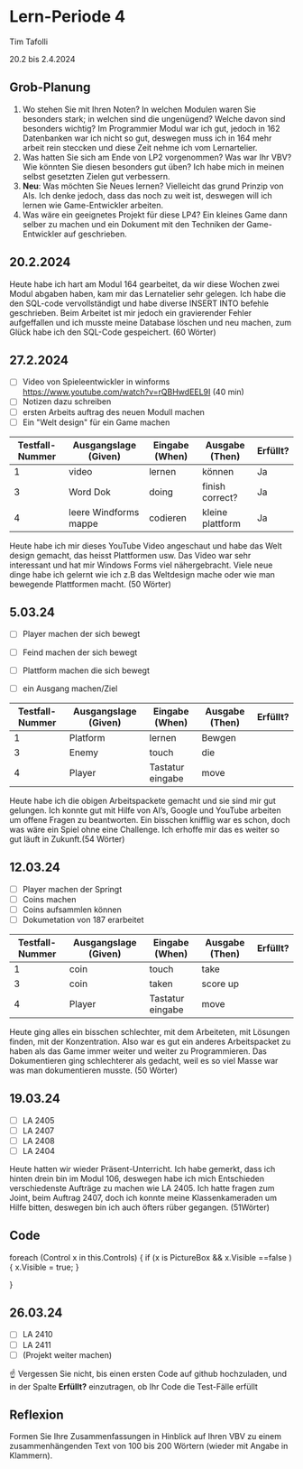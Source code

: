 # Lern-Periode 4

Tim Tafolli

20.2 bis 2.4.2024

## Grob-Planung

1. Wo stehen Sie mit Ihren Noten? In welchen Modulen waren Sie besonders stark; in welchen sind die ungenügend? Welche davon sind besonders wichtig? Im Programmier Modul war ich gut, jedoch in 162 Datenbanken war ich nicht so gut, deswegen muss ich in 164 mehr arbeit rein steccken und diese Zeit nehme ich vom Lernartelier.
2. Was hatten Sie sich am Ende von LP2 vorgenommen? Was war Ihr VBV? Wie könnten Sie diesen besonders gut üben? Ich habe mich in meinen selbst gesetzten Zielen gut verbessern.
3. **Neu**: Was möchten Sie Neues lernen? Vielleicht das grund Prinzip von AIs. Ich denke jedoch, dass das noch zu weit ist, deswegen will ich lernen wie Game-Entwickler arbeiten. 
4. Was wäre ein geeignetes Projekt für diese LP4? Ein kleines Game dann selber zu machen und ein Dokument mit den Techniken der Game-Entwickler auf geschrieben.

## 20.2.2024

Heute habe ich hart am Modul 164 gearbeitet, da wir diese Wochen zwei Modul abgaben haben, kam mir das Lernatelier sehr gelegen. Ich habe die den SQL-code vervollständigt und habe diverse INSERT INTO befehle geschrieben. Beim Arbeitet ist mir jedoch ein gravierender Fehler aufgeffallen und ich musste meine Database löschen und neu machen, zum Glück habe ich den SQL-Code gespeichert. (60 Wörter)

## 27.2.2024

- [ ] Video von Spieleentwickler in winforms https://www.youtube.com/watch?v=rQBHwdEEL9I (40 min)
- [ ] Notizen dazu schreiben
- [ ] ersten Arbeits auftrag des neuen Modull machen
- [ ] Ein "Welt design" für ein Game machen

| Testfall-Nummer | Ausgangslage (Given) | Eingabe (When) | Ausgabe (Then) | Erfüllt? |
| --------------- | -------------------- | -------------- | -------------- | -------- |
| 1               |       video                |        lernen        |       können         |       Ja   |
| 3               |       Word Dok             |     doing            |   finish correct?          |    Ja      |
| 4               |       leere Windforms mappe|      codieren          |      kleine plattform          |  Ja        |

Heute habe ich mir dieses YouTube Video angeschaut und habe das Welt design gemacht, das heisst Plattformen usw. Das Video war sehr interessant und hat mir Windows Forms viel nähergebracht. Viele neue dinge habe ich gelernt wie ich z.B das Weltdesign mache oder wie man bewegende Plattformen macht. (50 Wörter)


## 5.03.24

- [ ]  Player machen der sich bewegt
- [ ] Feind machen der sich bewegt
- [ ] Plattform machen die sich bewegt
- [ ] ein Ausgang machen/Ziel


| Testfall-Nummer | Ausgangslage (Given) | Eingabe (When) | Ausgabe (Then) | Erfüllt? |
| --------------- | -------------------- | -------------- | -------------- | -------- |
| 1               |       Platform              |        lernen        |      Bewgen        |          |
| 3               |      Enemy          |     touch          |   die       |          |
| 4               |       Player |      Tastatur eingabe        |      move          |          |

Heute habe ich die obigen Arbeitspackete gemacht und sie sind mir gut gelungen. Ich konnte gut mit Hilfe von AI’s, Google und YouTube arbeiten um offene Fragen zu beantworten. Ein bisschen knifflig war es schon, doch was wäre ein Spiel ohne eine Challenge. Ich erhoffe mir das es weiter so gut läuft in Zukunft.(54 Wörter)


## 12.03.24

- [ ]  Player machen der Springt 
- [ ] Coins machen
- [ ] Coins aufsammlen können
- [ ] Dokumetation von 187 erarbeitet

| Testfall-Nummer | Ausgangslage (Given) | Eingabe (When) | Ausgabe (Then) | Erfüllt? |
| --------------- | -------------------- | -------------- | -------------- | -------- |
| 1               |       coin           |        touch        |     take        |          |
| 3               |      coin            |     taken          |   score up     |          |
| 4               |       Player |      Tastatur eingabe        |      move          |          |

Heute ging alles ein bisschen schlechter, mit dem Arbeiteten, mit Lösungen finden, mit der Konzentration. Also war es gut ein anderes Arbeitspacket zu haben als das Game immer weiter und weiter zu Programmieren. Das Dokumentieren ging schlechterer als gedacht, weil es so viel Masse war was man dokumentieren musste. (50 Wörter)

## 19.03.24

- [ ]  LA 2405
- [ ] LA 2407
- [ ] LA 2408
- [ ] LA 2404

Heute hatten wir wieder Präsent-Unterricht. Ich habe gemerkt, dass ich hinten drein bin im Modul 106, deswegen habe ich mich Entschieden verschiedenste Aufträge zu machen wie LA 2405. Ich hatte fragen zum Joint, beim Auftrag 2407, doch ich konnte meine Klassenkameraden um Hilfe bitten, deswegen bin ich auch öfters rüber gegangen. (51Wörter)

## Code

foreach (Control x in this.Controls)
{
    if  (x is PictureBox && x.Visible ==false )
    {
        x.Visible = true;
    }

}



## 26.03.24

- [ ]  LA 2410
- [ ] LA 2411
- [ ] (Projekt weiter machen)

☝️ Vergessen Sie nicht, bis einen ersten Code auf github hochzuladen, und in der Spalte **Erfüllt?** einzutragen, ob Ihr Code die Test-Fälle erfüllt


## Reflexion

Formen Sie Ihre Zusammenfassungen in Hinblick auf Ihren VBV zu einem zusammenhängenden Text von 100 bis 200 Wörtern (wieder mit Angabe in Klammern).
